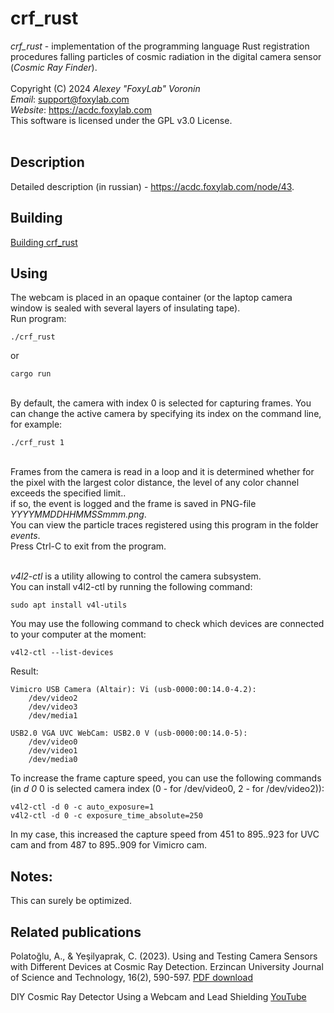 # crf_rust
<i>crf_rust</i> - implementation of the programming language Rust registration procedures falling particles of cosmic radiation in the digital camera sensor (<i>Cosmic Ray Finder</i>).<br/><br/>
Copyright (C) 2024 <i>Alexey "FoxyLab" Voronin</i><br/>
<i>Email</i>:    support@foxylab.com<br/>
<i>Website</i>:  https://acdc.foxylab.com<br/>
This software is licensed under the GPL v3.0 License.<br/><br/>

## Description
Detailed description (in russian) - https://acdc.foxylab.com/node/43.

## Building
[Building crf_rust](BUILDING.md)

## Using
The webcam is placed in an opaque container (or the laptop camera window is sealed with several layers of insulating tape).<br>
Run program: 

```
./crf_rust
```

or 

```
cargo run
```

<br>
By default, the camera with index 0 is selected for capturing frames. You can change the active camera by specifying its index on the command line, for example:

```
./crf_rust 1
```

<br>
Frames from the camera is read in a loop and it is determined whether for the pixel with the largest color distance, the level of any color channel exceeds the specified limit..<br>
if so, the event is logged and the frame is saved in PNG-file <i>YYYYMMDDHHMMSSmmm.png</i>.<br>
You can view the particle traces registered using this program in the folder <i>events</i>.<br>
Press Ctrl-C to exit from the program.<br><br>

<i>v4l2-ctl</i> is a utility allowing to control the camera subsystem.<br>
You can install v4l2-ctl by running the following command:
```
sudo apt install v4l-utils
```
You may use the following command to check which devices are connected to your computer at the moment:

```
v4l2-ctl --list-devices
```
Result:<br>
```
Vimicro USB Camera (Altair): Vi (usb-0000:00:14.0-4.2):
	/dev/video2
	/dev/video3
	/dev/media1

USB2.0 VGA UVC WebCam: USB2.0 V (usb-0000:00:14.0-5):
	/dev/video0
	/dev/video1
	/dev/media0
```
To increase the frame capture speed, you can use the following commands (in <i>d 0</i> 0 is selected camera index (0 - for /dev/video0, 2 - for /dev/video2)):<br>
```
v4l2-ctl -d 0 -c auto_exposure=1
v4l2-ctl -d 0 -c exposure_time_absolute=250
```
In my case, this increased the capture speed from 451 to 895..923 for UVC cam and from 487 to 895..909 for Vimicro cam.<br>


## Notes:
This can surely be optimized. 

## Related publications

Polatoğlu, A., & Yeşilyaprak, C. (2023). Using and Testing Camera Sensors with Different Devices at Cosmic Ray Detection. Erzincan University Journal of Science and Technology, 16(2), 590-597. [PDF download](https://dergipark.org.tr/en/download/article-file/2616216)

DIY Cosmic Ray Detector Using a Webcam and Lead Shielding [YouTube](https://youtu.be/k-Nxso1DdhA?feature=shared)

